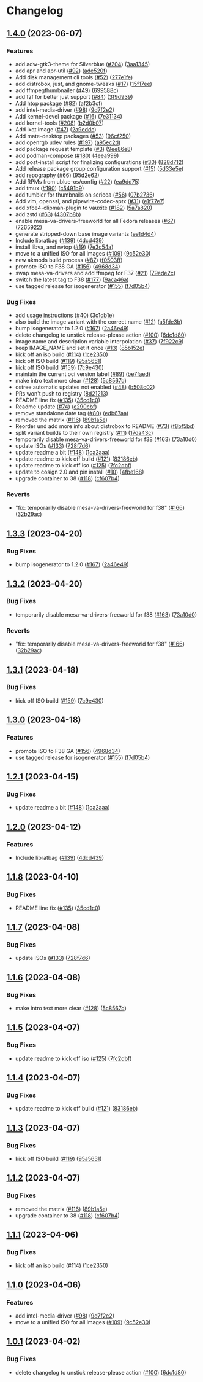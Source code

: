 # Changelog

## [1.4.0](https://github.com/leafish-dylan/fedora-image/compare/v1.3.3...v1.4.0) (2023-06-07)


### Features

* add adw-gtk3-theme for Silverblue ([#204](https://github.com/leafish-dylan/fedora-image/issues/204)) ([3aa1345](https://github.com/leafish-dylan/fedora-image/commit/3aa1345d46507a4158ff7df29cbb92b186c89b4b))
* add apr and apr-util ([#92](https://github.com/leafish-dylan/fedora-image/issues/92)) ([ade520f](https://github.com/leafish-dylan/fedora-image/commit/ade520f7e50a12b40672b50b184fba6a41e2d002))
* Add disk management cli tools ([#52](https://github.com/leafish-dylan/fedora-image/issues/52)) ([277e1fe](https://github.com/leafish-dylan/fedora-image/commit/277e1fe0260a22ec76bf9ca45b226144bc1433ff))
* add distrobox, just, and gnome-tweaks ([#17](https://github.com/leafish-dylan/fedora-image/issues/17)) ([15f17ee](https://github.com/leafish-dylan/fedora-image/commit/15f17ee7b779b5331e99a08701b629f53906c050))
* add ffmpegthumbnailer ([#49](https://github.com/leafish-dylan/fedora-image/issues/49)) ([699588c](https://github.com/leafish-dylan/fedora-image/commit/699588cf94a18060835c458452c6a828a6ad7435))
* add fzf for better just support ([#84](https://github.com/leafish-dylan/fedora-image/issues/84)) ([3f9d939](https://github.com/leafish-dylan/fedora-image/commit/3f9d9398ca7b1754234ef06111b66037b2f3531b))
* Add htop package ([#82](https://github.com/leafish-dylan/fedora-image/issues/82)) ([af2b3cf](https://github.com/leafish-dylan/fedora-image/commit/af2b3cfd1f3d8a0e52c03166a553d5f33e156638))
* add intel-media-driver ([#98](https://github.com/leafish-dylan/fedora-image/issues/98)) ([9d7f2e2](https://github.com/leafish-dylan/fedora-image/commit/9d7f2e26d39d90eaf38449f8a7bcfda97142f7b3))
* Add kernel-devel package ([#16](https://github.com/leafish-dylan/fedora-image/issues/16)) ([7e31134](https://github.com/leafish-dylan/fedora-image/commit/7e311342aa80e20ad2c4762b033a6b714a5ae334))
* add kernel-tools ([#208](https://github.com/leafish-dylan/fedora-image/issues/208)) ([b2d0b07](https://github.com/leafish-dylan/fedora-image/commit/b2d0b0795067de0630ef4f64a3471dda5d33e5d9))
* Add lxqt image ([#47](https://github.com/leafish-dylan/fedora-image/issues/47)) ([2a9eddc](https://github.com/leafish-dylan/fedora-image/commit/2a9eddc4bf67f34763a8c2e3f53642613a228afa))
* Add mate-desktop packages ([#53](https://github.com/leafish-dylan/fedora-image/issues/53)) ([96cf250](https://github.com/leafish-dylan/fedora-image/commit/96cf250141d9ea737a3956f0955a20ad813619ed))
* add openrgb udev rules ([#197](https://github.com/leafish-dylan/fedora-image/issues/197)) ([a95ec2d](https://github.com/leafish-dylan/fedora-image/commit/a95ec2d42e059eb3595f31b5c1bc8251e1cb0662))
* add package request template ([#3](https://github.com/leafish-dylan/fedora-image/issues/3)) ([9ee86e8](https://github.com/leafish-dylan/fedora-image/commit/9ee86e80c622aef297a7770dc7ec4a02c87affa6))
* add podman-compose ([#180](https://github.com/leafish-dylan/fedora-image/issues/180)) ([4eea999](https://github.com/leafish-dylan/fedora-image/commit/4eea999b5771d438e819735b9f000b9d0b4ef27c))
* add post-install script for finalizing configurations ([#30](https://github.com/leafish-dylan/fedora-image/issues/30)) ([828d712](https://github.com/leafish-dylan/fedora-image/commit/828d71209ee612ccc6373ba76982f63b268d07dc))
* Add release package group configuration support ([#15](https://github.com/leafish-dylan/fedora-image/issues/15)) ([5d33e5e](https://github.com/leafish-dylan/fedora-image/commit/5d33e5e235b26ff56bcf7db7319d5b1d1acadac4))
* add repography ([#66](https://github.com/leafish-dylan/fedora-image/issues/66)) ([95d2e62](https://github.com/leafish-dylan/fedora-image/commit/95d2e62e2e90d7a5f5f76569678e522441e7972f))
* Add RPMs from ublue-os/config ([#22](https://github.com/leafish-dylan/fedora-image/issues/22)) ([ea9dd75](https://github.com/leafish-dylan/fedora-image/commit/ea9dd75d7ef8be10afb33a94e1d391a2dcde8bba))
* add tmux ([#190](https://github.com/leafish-dylan/fedora-image/issues/190)) ([c5491b9](https://github.com/leafish-dylan/fedora-image/commit/c5491b9a903be6eb5311e01c9dbefc638c3567d9))
* add tumbler for thumbnails on sericea ([#56](https://github.com/leafish-dylan/fedora-image/issues/56)) ([07b2736](https://github.com/leafish-dylan/fedora-image/commit/07b2736f03f3b054eebb01ce1f2d668d5284e7bf))
* Add vim, openssl, and pipewire-codec-aptx ([#31](https://github.com/leafish-dylan/fedora-image/issues/31)) ([e1f77e7](https://github.com/leafish-dylan/fedora-image/commit/e1f77e79b99150fff55cd07190f608f7ddd48e5d))
* add xfce4-clipman-plugin to vauxite ([#182](https://github.com/leafish-dylan/fedora-image/issues/182)) ([5a7a820](https://github.com/leafish-dylan/fedora-image/commit/5a7a820180dd878b9be8bc2729ba3c51c2e3594d))
* add zstd ([#63](https://github.com/leafish-dylan/fedora-image/issues/63)) ([4307b8b](https://github.com/leafish-dylan/fedora-image/commit/4307b8bc3fe6f087c0251f0e7105ac173035baac))
* enable mesa-va-drivers-freeworld for all Fedora releases ([#67](https://github.com/leafish-dylan/fedora-image/issues/67)) ([7265922](https://github.com/leafish-dylan/fedora-image/commit/7265922d0a781c396f334582df7a1b04f3a2a32b))
* generate stripped-down base image variants ([ee1d4d4](https://github.com/leafish-dylan/fedora-image/commit/ee1d4d432b0bcd620894412fa30daf9a556bf8b4))
* Include libratbag ([#139](https://github.com/leafish-dylan/fedora-image/issues/139)) ([4dcd439](https://github.com/leafish-dylan/fedora-image/commit/4dcd439c4b0a07c9ed96d6dd96d8a997a092b5b4))
* install libva, and nvtop ([#19](https://github.com/leafish-dylan/fedora-image/issues/19)) ([7e3c54a](https://github.com/leafish-dylan/fedora-image/commit/7e3c54a7a5810e20f53998a432c9d45be38cba78))
* move to a unified ISO for all images ([#109](https://github.com/leafish-dylan/fedora-image/issues/109)) ([9c52e30](https://github.com/leafish-dylan/fedora-image/commit/9c52e302741968a0d290a70fb863464bd41fa970))
* new akmods build process ([#87](https://github.com/leafish-dylan/fedora-image/issues/87)) ([f0503ff](https://github.com/leafish-dylan/fedora-image/commit/f0503ffd4ac769e9c38f58adc274e35af9edf50f))
* promote ISO to F38 GA ([#156](https://github.com/leafish-dylan/fedora-image/issues/156)) ([4968d34](https://github.com/leafish-dylan/fedora-image/commit/4968d34aef7a9e4a6c55bfee1e2e2eb8d095e6c1))
* swap mesa-va-drivers and add ffmpeg for F37 ([#21](https://github.com/leafish-dylan/fedora-image/issues/21)) ([79ede2c](https://github.com/leafish-dylan/fedora-image/commit/79ede2ca5028187e29ee7e5c83275b0eff20e55e))
* switch the latest tag to F38 ([#177](https://github.com/leafish-dylan/fedora-image/issues/177)) ([9aca46a](https://github.com/leafish-dylan/fedora-image/commit/9aca46a742d9128e9b22bfbc5e380f5394ee269a))
* use tagged release for isogenerator ([#155](https://github.com/leafish-dylan/fedora-image/issues/155)) ([f7d05b4](https://github.com/leafish-dylan/fedora-image/commit/f7d05b4f58096fa87df920523390cfe51774cdee))


### Bug Fixes

* add usage instructions ([#40](https://github.com/leafish-dylan/fedora-image/issues/40)) ([3c1db1e](https://github.com/leafish-dylan/fedora-image/commit/3c1db1ed5965b3f1547c3cf5f560273cfa0332e3))
* also build the image variant with the correct name ([#12](https://github.com/leafish-dylan/fedora-image/issues/12)) ([a5fde3b](https://github.com/leafish-dylan/fedora-image/commit/a5fde3b9edb2ad3c04e0af25b4f2e3a5c1ebadc4))
* bump isogenerator to 1.2.0 ([#167](https://github.com/leafish-dylan/fedora-image/issues/167)) ([2a46e49](https://github.com/leafish-dylan/fedora-image/commit/2a46e49765fea7683278f74e1d2eb6fe2b3b9ff4))
* delete changelog to unstick release-please action ([#100](https://github.com/leafish-dylan/fedora-image/issues/100)) ([6dc1d80](https://github.com/leafish-dylan/fedora-image/commit/6dc1d808d8cdb33e912926a587c843b3a9d9c993))
* image name and description variable interpolation ([#37](https://github.com/leafish-dylan/fedora-image/issues/37)) ([7f922c9](https://github.com/leafish-dylan/fedora-image/commit/7f922c9343878ceb9a09bba0126ed55e19edc23a))
* keep IMAGE_NAME and set it once ([#13](https://github.com/leafish-dylan/fedora-image/issues/13)) ([85b152e](https://github.com/leafish-dylan/fedora-image/commit/85b152ec097f3be9b15a87b39bffa7ba022ba968))
* kick off an iso build ([#114](https://github.com/leafish-dylan/fedora-image/issues/114)) ([1ce2350](https://github.com/leafish-dylan/fedora-image/commit/1ce235014932000625c47f6a89319647e37a190e))
* kick off ISO build ([#119](https://github.com/leafish-dylan/fedora-image/issues/119)) ([95a5651](https://github.com/leafish-dylan/fedora-image/commit/95a5651a205e9839f76d0fbcd5bcdf7c3351ded9))
* kick off ISO build ([#159](https://github.com/leafish-dylan/fedora-image/issues/159)) ([7c9e430](https://github.com/leafish-dylan/fedora-image/commit/7c9e43008eb65a6af6ed1c69a3c08dfbc819ba63))
* maintain the current oci version label ([#89](https://github.com/leafish-dylan/fedora-image/issues/89)) ([be7faed](https://github.com/leafish-dylan/fedora-image/commit/be7faeda71ca2a96e0471d0fada59052b8db3c3d))
* make intro text more clear ([#128](https://github.com/leafish-dylan/fedora-image/issues/128)) ([5c8567d](https://github.com/leafish-dylan/fedora-image/commit/5c8567d72f8ad5ba68c2e20a04ab10a72df40980))
* ostree automatic updates not enabled ([#48](https://github.com/leafish-dylan/fedora-image/issues/48)) ([b508c02](https://github.com/leafish-dylan/fedora-image/commit/b508c02b0200846a50e62d31479d7ba83b424b00))
* PRs won't push to registry ([8d21213](https://github.com/leafish-dylan/fedora-image/commit/8d212133ec05899d1ae1e35f2de5a730a55b1364))
* README line fix ([#135](https://github.com/leafish-dylan/fedora-image/issues/135)) ([35cd1c0](https://github.com/leafish-dylan/fedora-image/commit/35cd1c079aeec5a25dca57d2e73d1abd83ace3e2))
* Readme update ([#74](https://github.com/leafish-dylan/fedora-image/issues/74)) ([e290cbf](https://github.com/leafish-dylan/fedora-image/commit/e290cbfd0503598994cc7fee18dde883373783a2))
* remove standalone date tag ([#80](https://github.com/leafish-dylan/fedora-image/issues/80)) ([edb67aa](https://github.com/leafish-dylan/fedora-image/commit/edb67aa48326ac59891e8e28779c0d2b05a92f0f))
* removed the matrix ([#116](https://github.com/leafish-dylan/fedora-image/issues/116)) ([89b1a5e](https://github.com/leafish-dylan/fedora-image/commit/89b1a5e8c23b415b0cf5e49256721bb9252bca1d))
* Reorder und add more info about distrobox to README ([#73](https://github.com/leafish-dylan/fedora-image/issues/73)) ([f8bf5bd](https://github.com/leafish-dylan/fedora-image/commit/f8bf5bdac57f777050da058b7590339254847467))
* split variant builds to their own registry ([#11](https://github.com/leafish-dylan/fedora-image/issues/11)) ([17da43c](https://github.com/leafish-dylan/fedora-image/commit/17da43c69d2850501ae611370e8890f02d44de2b))
* temporarily disable mesa-va-drivers-freeworld for f38 ([#163](https://github.com/leafish-dylan/fedora-image/issues/163)) ([73a10d0](https://github.com/leafish-dylan/fedora-image/commit/73a10d02c7b814cb382823c1571c97a86309e22a))
* update ISOs ([#133](https://github.com/leafish-dylan/fedora-image/issues/133)) ([728f7d6](https://github.com/leafish-dylan/fedora-image/commit/728f7d6e71b7360355f8bb86e85371f28408c289))
* update readme a bit ([#148](https://github.com/leafish-dylan/fedora-image/issues/148)) ([1ca2aaa](https://github.com/leafish-dylan/fedora-image/commit/1ca2aaacf9291f8dca28c5dd189192386be1db36))
* update readme to kick off build ([#121](https://github.com/leafish-dylan/fedora-image/issues/121)) ([83186eb](https://github.com/leafish-dylan/fedora-image/commit/83186eb1dd72c5cc5903b8ba308cbcb5a96e7ff7))
* update readme to kick off iso ([#125](https://github.com/leafish-dylan/fedora-image/issues/125)) ([7fc2dbf](https://github.com/leafish-dylan/fedora-image/commit/7fc2dbf454e2a5aa7184c8bc968bf9196dc9bfcc))
* update to cosign 2.0 and pin install ([#10](https://github.com/leafish-dylan/fedora-image/issues/10)) ([4fbe168](https://github.com/leafish-dylan/fedora-image/commit/4fbe1688e9dce81efd9597bcd46caaf75945f7d3))
* upgrade container to 38 ([#118](https://github.com/leafish-dylan/fedora-image/issues/118)) ([cf607b4](https://github.com/leafish-dylan/fedora-image/commit/cf607b4627082b25ea81e511ad96c2ef70ef66b3))


### Reverts

* "fix: temporarily disable mesa-va-drivers-freeworld for f38" ([#166](https://github.com/leafish-dylan/fedora-image/issues/166)) ([32b29ac](https://github.com/leafish-dylan/fedora-image/commit/32b29ac8299919b2e97e16058a6c94e66410ef10))

## [1.3.3](https://github.com/ublue-os/main/compare/v1.3.2...v1.3.3) (2023-04-20)


### Bug Fixes

* bump isogenerator to 1.2.0 ([#167](https://github.com/ublue-os/main/issues/167)) ([2a46e49](https://github.com/ublue-os/main/commit/2a46e49765fea7683278f74e1d2eb6fe2b3b9ff4))

## [1.3.2](https://github.com/ublue-os/main/compare/v1.3.1...v1.3.2) (2023-04-20)


### Bug Fixes

* temporarily disable mesa-va-drivers-freeworld for f38 ([#163](https://github.com/ublue-os/main/issues/163)) ([73a10d0](https://github.com/ublue-os/main/commit/73a10d02c7b814cb382823c1571c97a86309e22a))


### Reverts

* "fix: temporarily disable mesa-va-drivers-freeworld for f38" ([#166](https://github.com/ublue-os/main/issues/166)) ([32b29ac](https://github.com/ublue-os/main/commit/32b29ac8299919b2e97e16058a6c94e66410ef10))

## [1.3.1](https://github.com/ublue-os/main/compare/v1.3.0...v1.3.1) (2023-04-18)


### Bug Fixes

* kick off ISO build ([#159](https://github.com/ublue-os/main/issues/159)) ([7c9e430](https://github.com/ublue-os/main/commit/7c9e43008eb65a6af6ed1c69a3c08dfbc819ba63))

## [1.3.0](https://github.com/ublue-os/main/compare/v1.2.1...v1.3.0) (2023-04-18)


### Features

* promote ISO to F38 GA ([#156](https://github.com/ublue-os/main/issues/156)) ([4968d34](https://github.com/ublue-os/main/commit/4968d34aef7a9e4a6c55bfee1e2e2eb8d095e6c1))
* use tagged release for isogenerator ([#155](https://github.com/ublue-os/main/issues/155)) ([f7d05b4](https://github.com/ublue-os/main/commit/f7d05b4f58096fa87df920523390cfe51774cdee))

## [1.2.1](https://github.com/ublue-os/main/compare/v1.2.0...v1.2.1) (2023-04-15)


### Bug Fixes

* update readme a bit ([#148](https://github.com/ublue-os/main/issues/148)) ([1ca2aaa](https://github.com/ublue-os/main/commit/1ca2aaacf9291f8dca28c5dd189192386be1db36))

## [1.2.0](https://github.com/ublue-os/main/compare/v1.1.8...v1.2.0) (2023-04-12)


### Features

* Include libratbag ([#139](https://github.com/ublue-os/main/issues/139)) ([4dcd439](https://github.com/ublue-os/main/commit/4dcd439c4b0a07c9ed96d6dd96d8a997a092b5b4))

## [1.1.8](https://github.com/ublue-os/main/compare/v1.1.7...v1.1.8) (2023-04-10)


### Bug Fixes

* README line fix ([#135](https://github.com/ublue-os/main/issues/135)) ([35cd1c0](https://github.com/ublue-os/main/commit/35cd1c079aeec5a25dca57d2e73d1abd83ace3e2))

## [1.1.7](https://github.com/ublue-os/main/compare/v1.1.6...v1.1.7) (2023-04-08)


### Bug Fixes

* update ISOs ([#133](https://github.com/ublue-os/main/issues/133)) ([728f7d6](https://github.com/ublue-os/main/commit/728f7d6e71b7360355f8bb86e85371f28408c289))

## [1.1.6](https://github.com/ublue-os/main/compare/v1.1.5...v1.1.6) (2023-04-08)


### Bug Fixes

* make intro text more clear ([#128](https://github.com/ublue-os/main/issues/128)) ([5c8567d](https://github.com/ublue-os/main/commit/5c8567d72f8ad5ba68c2e20a04ab10a72df40980))

## [1.1.5](https://github.com/ublue-os/main/compare/v1.1.4...v1.1.5) (2023-04-07)


### Bug Fixes

* update readme to kick off iso ([#125](https://github.com/ublue-os/main/issues/125)) ([7fc2dbf](https://github.com/ublue-os/main/commit/7fc2dbf454e2a5aa7184c8bc968bf9196dc9bfcc))

## [1.1.4](https://github.com/ublue-os/main/compare/v1.1.3...v1.1.4) (2023-04-07)


### Bug Fixes

* update readme to kick off build ([#121](https://github.com/ublue-os/main/issues/121)) ([83186eb](https://github.com/ublue-os/main/commit/83186eb1dd72c5cc5903b8ba308cbcb5a96e7ff7))

## [1.1.3](https://github.com/ublue-os/main/compare/v1.1.2...v1.1.3) (2023-04-07)


### Bug Fixes

* kick off ISO build ([#119](https://github.com/ublue-os/main/issues/119)) ([95a5651](https://github.com/ublue-os/main/commit/95a5651a205e9839f76d0fbcd5bcdf7c3351ded9))

## [1.1.2](https://github.com/ublue-os/main/compare/v1.1.1...v1.1.2) (2023-04-07)


### Bug Fixes

* removed the matrix ([#116](https://github.com/ublue-os/main/issues/116)) ([89b1a5e](https://github.com/ublue-os/main/commit/89b1a5e8c23b415b0cf5e49256721bb9252bca1d))
* upgrade container to 38 ([#118](https://github.com/ublue-os/main/issues/118)) ([cf607b4](https://github.com/ublue-os/main/commit/cf607b4627082b25ea81e511ad96c2ef70ef66b3))

## [1.1.1](https://github.com/ublue-os/main/compare/v1.1.0...v1.1.1) (2023-04-06)


### Bug Fixes

* kick off an iso build ([#114](https://github.com/ublue-os/main/issues/114)) ([1ce2350](https://github.com/ublue-os/main/commit/1ce235014932000625c47f6a89319647e37a190e))

## [1.1.0](https://github.com/ublue-os/main/compare/v1.0.1...v1.1.0) (2023-04-06)


### Features

* add intel-media-driver ([#98](https://github.com/ublue-os/main/issues/98)) ([9d7f2e2](https://github.com/ublue-os/main/commit/9d7f2e26d39d90eaf38449f8a7bcfda97142f7b3))
* move to a unified ISO for all images ([#109](https://github.com/ublue-os/main/issues/109)) ([9c52e30](https://github.com/ublue-os/main/commit/9c52e302741968a0d290a70fb863464bd41fa970))

## [1.0.1](https://github.com/ublue-os/main/compare/v1.0.0...v1.0.1) (2023-04-02)


### Bug Fixes

* delete changelog to unstick release-please action ([#100](https://github.com/ublue-os/main/issues/100)) ([6dc1d80](https://github.com/ublue-os/main/commit/6dc1d808d8cdb33e912926a587c843b3a9d9c993))
